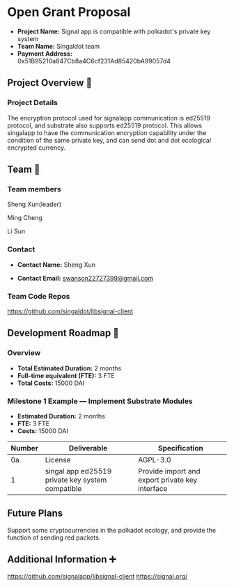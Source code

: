 # Open Grant Proposal

* **Project Name:**  Signal app is compatible with polkadot's private key system
* **Team Name:**  Singaldot team
* **Payment Address:**  0x51B95210a847Cb8a4C6cf231Ad85420bA99057d4

## Project Overview :page_facing_up: 

### Project Details 

The encryption protocol used for signalapp communication is ed25519 protocol, and substrate also supports ed25519 protocol.
This allows singalapp to have the communication encryption capability under the condition of the same private key, and can send dot and dot ecological encrypted currency.

## Team :busts_in_silhouette:

### Team members

Sheng Xun(leader)

Ming Cheng

Li Sun

### Contact

* **Contact Name:** Sheng Xun

* **Contact Email:**  swanson22727399@gmail.com

  

### Team Code Repos

https://github.com/singaldot/libsignal-client

## Development Roadmap 🔩

### Overview

* **Total Estimated Duration:**  2 months
* **Full-time equivalent (FTE):**  3 FTE
* **Total Costs:**  15000 DAI

### Milestone 1 Example — Implement Substrate Modules 

* **Estimated Duration:** 2 months
* **FTE:**  3 FTE
* **Costs:** 15000 DAI

| Number | Deliverable                                      | Specification                                   |
| ------ | ------------------------------------------------ | ----------------------------------------------- |
| 0a.    | License                                          | AGPL-3.0                                        |
| 1      | singal app ed25519 private key system compatible | Provide import and export private key interface |


## Future Plans

Support some cryptocurrencies in the polkadot ecology, and provide the function of sending red packets.

## Additional Information :heavy_plus_sign: 

https://github.com/signalapp/libsignal-client
https://signal.org/
